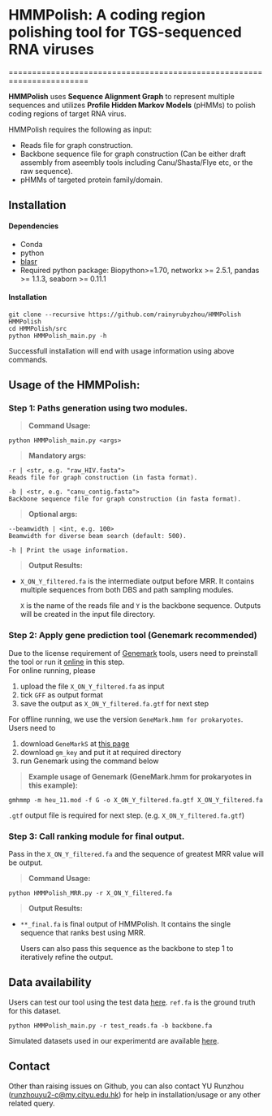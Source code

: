 # HMMPolish: A coding region polishing tool for TGS-sequenced RNA viruses
=======================================================================

**HMMPolish** uses **Sequence Alignment Graph** 
 to represent multiple sequences and utilizes **Profile Hidden Markov Models** (pHMMs) to polish coding regions of target RNA virus. 

HMMPolish requires the following as input:
+ Reads file for graph construction.
+ Backbone sequence file for graph construction (Can be either draft assembly from aseembly tools including Canu/Shasta/Flye etc, or the raw sequence).
+ pHMMs of targeted protein family/domain.
 
## Installation

#### Dependencies
- Conda
- python
- [blasr](https://anaconda.org/bioconda/blasr)
- Required python package: Biopython>=1.70, networkx >= 2.5.1, pandas >= 1.1.3, seaborn >= 0.11.1

#### Installation
```console
git clone --recursive https://github.com/rainyrubyzhou/HMMPolish HMMPolish
cd HMMPolish/src
python HMMPolish_main.py -h
```
Successfull installation will end with usage information using above commands.


## Usage of the HMMPolish: 
### Step 1: Paths generation using two modules.

>**Command Usage:**
```console
python HMMPolish_main.py <args>
```

>**Mandatory args:**
```console
-r | <str, e.g. "raw_HIV.fasta">
Reads file for graph construction (in fasta format). 

-b | <str, e.g. "canu_contig.fasta">
Backbone sequence file for graph construction (in fasta format). 
```
>**Optional args:**
```console
--beamwidth | <int, e.g. 100>
Beamwidth for diverse beam search (default: 500).

-h | Print the usage information. 
```

>**Output Results:** 
+ `X_ON_Y_filtered.fa` is the intermediate output before MRR. It contains multiple sequences from both DBS and path sampling modules.  

    `X` is the name of the reads file and `Y` is the backbone sequence. Outputs will be created in the input file directory. 

### Step 2: Apply gene prediction tool (Genemark recommended)

Due to the license requirement of [Genemark](http://exon.gatech.edu/GeneMark/) tools, users need to preinstall the tool or run it [online](http://exon.gatech.edu/GeneMark/gmhmmp.cgi) in this step.   
For online running, please 
1. upload the file `X_ON_Y_filtered.fa` as input
2. tick `GFF` as output format 
3. save the output as `X_ON_Y_filtered.fa.gtf` for next step

For offline running, we use the version `GeneMark.hmm for prokaryotes`. Users need to 
1. download `GeneMarkS` at [this page](http://exon.gatech.edu/GeneMark/license_download.cgi)
2. download `gm_key` and put it at required directory
3. run Genemark using the command below
>**Example usage of Genemark (GeneMark.hmm for prokaryotes in this example):**
```console
gmhmmp -m heu_11.mod -f G -o X_ON_Y_filtered.fa.gtf X_ON_Y_filtered.fa
```

`.gtf` output file is required for next step. (e.g. `X_ON_Y_filtered.fa.gtf`)


### Step 3: Call ranking module for final output.
Pass in the `X_ON_Y_filtered.fa` and the sequence of greatest MRR value will be output.
>**Command Usage:**
```console
python HMMPolish_MRR.py -r X_ON_Y_filtered.fa
```
>**Output Results:** 

 + `**_final.fa` is final output of HMMPolish. It contains the single sequence that ranks best using MRR. 

    Users can also pass this sequence as the backbone to step 1 to iteratively refine the output. 

## Data availability
Users can test our tool using the test data [here](https://drive.google.com/drive/folders/1iCNVjkw_LEhd8pYfS4QDXEAmVAHZW2N9). `ref.fa` is the ground truth for this dataset.
```console
python HMMPolish_main.py -r test_reads.fa -b backbone.fa
```


Simulated datasets used in our experimentd are available [here](https://drive.google.com/drive/folders/1jIIBaANO5Gi0EeECuxq_7IHYScds4dDB).
## Contact
Other than raising issues on Github, you can also contact YU Runzhou (runzhouyu2-c@my.cityu.edu.hk) for help in installation/usage or any other related query.




